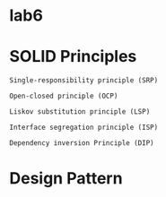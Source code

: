 # lab6
    
# SOLID Principles
    Single-responsibility principle (SRP)

    Open-closed principle (OCP)

    Liskov substitution principle (LSP)

    Interface segregation principle (ISP)

    Dependency inversion Principle (DIP)

    
# Design Pattern
